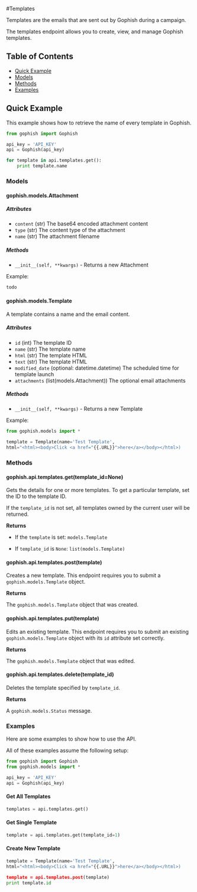 #Templates

Templates are the emails that are sent out by Gophish during a campaign.

The templates endpoint allows you to create, view, and manage Gophish templates.

## Table of Contents

* [Quick Example](#quick-example)
* [Models](#models)
* [Methods](#methods)
* [Examples](#examples)

## Quick Example

This example shows how to retrieve the name of every template in Gophish.

``` python
from gophish import Gophish

api_key = 'API_KEY'
api = Gophish(api_key)

for template in api.templates.get():
    print template.name
```

### Models

#### gophish.models.Attachment

##### Attributes

* `content` (str) The base64 encoded attachment content
* `type` (str) The content type of the attachment
* `name` (str) The attachment filename

##### Methods

* `__init__(self, **kwargs)` - Returns a new Attachment

Example:

``` python
todo
```

#### gophish.models.Template

A template contains a name and the email content.

##### Attributes

* `id` (int) The template ID
* `name` (str) The template name
* `html` (str) The template HTML
* `text` (str) The template HTML
* `modified_date` (optional: datetime.datetime) The scheduled time for template launch
* `attachments` (list(models.Attachment)) The optional email attachments

##### Methods

* `__init__(self, **kwargs)` - Returns a new Template

Example:

``` python
from gophish.models import *

template = Template(name='Test Template',
html="<html><body>Click <a href="{{.URL}}">here</a></body></html>)
```

### Methods

#### gophish.api.templates.get(template_id=None)

Gets the details for one or more templates. To get a particular template, set the ID to the template ID.

If the `template_id` is not set, all templates owned by the current user will be returned.

**Returns**

* If the `template` is set: `models.Template`

* If `template_id` is `None`: `list(models.Template)`

#### gophish.api.templates.post(template)

Creates a new template. This endpoint requires you to submit a `gophish.models.Template` object.

**Returns**

The `gophish.models.Template` object that was created.

#### gophish.api.templates.put(template)

Edits an existing template. This endpoint requires you to submit an existing `gophish.models.Template` object with its `id` attribute set correctly.

**Returns**

The `gophish.models.Template` object that was edited.

#### gophish.api.templates.delete(template_id)

Deletes the template specified by `template_id`.

**Returns**

A `gophish.models.Status` message.

### Examples

Here are some examples to show how to use the API.

All of these examples assume the following setup:

``` python
from gophish import Gophish
from gophish.models import *

api_key = 'API_KEY'
api = Gophish(api_key)
```

#### Get All Templates

``` python
templates = api.templates.get()
```

#### Get Single Template

``` python
template = api.templates.get(template_id=1)
```

#### Create New Template

``` python
template = Template(name='Test Template',
html="<html><body>Click <a href="{{.URL}}">here</a></body></html>)

template = api.templates.post(template)
print template.id
```
